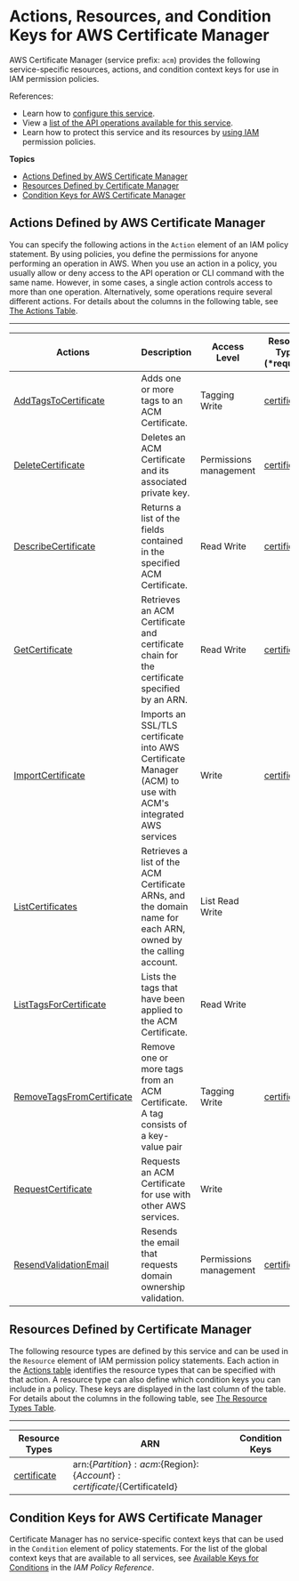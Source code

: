 # Actions, Resources, and Condition Keys for AWS Certificate Manager<a name="list_awscertificatemanager"></a>

AWS Certificate Manager \(service prefix: `acm`\) provides the following service\-specific resources, actions, and condition context keys for use in IAM permission policies\.

References:
+ Learn how to [configure this service](http://docs.aws.amazon.com/acm/latest/userguide/)\.
+ View a [list of the API operations available for this service](http://docs.aws.amazon.com/acm/latest/APIReference/)\.
+ Learn how to protect this service and its resources by [using IAM](http://docs.aws.amazon.com/acm/latest/userguide/assets.html) permission policies\.

**Topics**
+ [Actions Defined by AWS Certificate Manager](#awscertificatemanager-actions-as-permissions)
+ [Resources Defined by Certificate Manager](#awscertificatemanager-resources-for-iam-policies)
+ [Condition Keys for AWS Certificate Manager](#awscertificatemanager-policy-keys)

## Actions Defined by AWS Certificate Manager<a name="awscertificatemanager-actions-as-permissions"></a>

You can specify the following actions in the `Action` element of an IAM policy statement\. By using policies, you define the permissions for anyone performing an operation in AWS\. When you use an action in a policy, you usually allow or deny access to the API operation or CLI command with the same name\. However, in some cases, a single action controls access to more than one operation\. Alternatively, some operations require several different actions\. For details about the columns in the following table, see [The Actions Table](reference_policies_actions-resources-contextkeys.md#actions_table)\.


****  

| Actions | Description | Access Level | Resource Types \(\*required\) | Condition Keys | Dependent Actions | 
| --- | --- | --- | --- | --- | --- | 
| [AddTagsToCertificate](http://docs.aws.amazon.com/acm/latest/APIReference/API_AddTagsToCertificate.html) | Adds one or more tags to an ACM Certificate\. | Tagging Write  | [certificate\*](#awscertificatemanager-certificate)  |  |  | 
| [DeleteCertificate](http://docs.aws.amazon.com/acm/latest/APIReference/API_DeleteCertificate.html) |  Deletes an ACM Certificate and its associated private key\. | Permissions management  | [certificate\*](#awscertificatemanager-certificate)  |  |  | 
| [DescribeCertificate](http://docs.aws.amazon.com/acm/latest/APIReference/API_DescribeCertificate.html) | Returns a list of the fields contained in the specified ACM Certificate\. | Read Write  | [certificate\*](#awscertificatemanager-certificate)  |  |  | 
| [GetCertificate](http://docs.aws.amazon.com/acm/latest/APIReference/API_GetCertificate.html) | Retrieves an ACM Certificate and certificate chain for the certificate specified by an ARN\. | Read Write  | [certificate\*](#awscertificatemanager-certificate)  |  |  | 
| [ImportCertificate](http://docs.aws.amazon.com/acm/latest/APIReference/API_ImportCertificate.html) | Imports an SSL/TLS certificate into AWS Certificate Manager \(ACM\) to use with ACM's integrated AWS services | Write  | [certificate\*](#awscertificatemanager-certificate)  |  |  | 
| [ListCertificates](http://docs.aws.amazon.com/acm/latest/APIReference/API_ListCertificates.html) | Retrieves a list of the ACM Certificate ARNs, and the domain name for each ARN, owned by the calling account\. | List Read Write  |  |  |  | 
| [ListTagsForCertificate](http://docs.aws.amazon.com/acm/latest/APIReference/API_ListTagsForCertificate.html) | Lists the tags that have been applied to the ACM Certificate\. | Read Write  |  |  |  | 
| [RemoveTagsFromCertificate](http://docs.aws.amazon.com/acm/latest/APIReference/API_RemoveTagsFromCertificate.html) | Remove one or more tags from an ACM Certificate\. A tag consists of a key\-value pair | Tagging Write  | [certificate\*](#awscertificatemanager-certificate)  |  |  | 
| [RequestCertificate](http://docs.aws.amazon.com/acm/latest/APIReference/API_RequestCertificate.html) | Requests an ACM Certificate for use with other AWS services\. | Write  |  |  |  | 
| [ResendValidationEmail](http://docs.aws.amazon.com/acm/latest/APIReference/API_ResendValidationEmail.html) | Resends the email that requests domain ownership validation\. | Permissions management  | [certificate\*](#awscertificatemanager-certificate)  |  |  | 

## Resources Defined by Certificate Manager<a name="awscertificatemanager-resources-for-iam-policies"></a>

The following resource types are defined by this service and can be used in the `Resource` element of IAM permission policy statements\. Each action in the [Actions table](#awscertificatemanager-actions-as-permissions) identifies the resource types that can be specified with that action\. A resource type can also define which condition keys you can include in a policy\. These keys are displayed in the last column of the table\. For details about the columns in the following table, see [The Resource Types Table](reference_policies_actions-resources-contextkeys.md#resources_table)\.


****  

| Resource Types | ARN | Condition Keys | 
| --- | --- | --- | 
| [certificate](http://docs.aws.amazon.com/acm/latest/userguide/authen-overview.html#acm-resources-operations) | arn:$\{Partition\}:acm:$\{Region\}:$\{Account\}:certificate/$\{CertificateId\} |  | 

## Condition Keys for AWS Certificate Manager<a name="awscertificatemanager-policy-keys"></a>

Certificate Manager has no service\-specific context keys that can be used in the `Condition` element of policy statements\. For the list of the global context keys that are available to all services, see [Available Keys for Conditions](http://docs.aws.amazon.com/IAM/latest/UserGuide/reference_policies_condition-keys.html#AvailableKeys) in the *IAM Policy Reference*\.